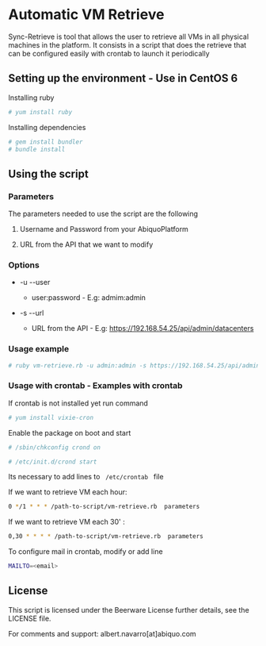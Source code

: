 # Automatic VM Retrieve


Sync-Retrieve is tool that allows the user to retrieve all VMs in all physical machines in the platform. It consists in a script that does the retrieve that can be configured easily with crontab to launch it periodically


## Setting up the environment - Use in CentOS 6

Installing ruby

```bash
# yum install ruby
```

Installing dependencies

```bash
# gem install bundler
# bundle install
```


## Using the script


### Parameters

The parameters needed to use the script are the following


1. Username and Password from your AbiquoPlatform 
		  
2. URL from the API that we want to modify
  
  
### Options


* -u  --user	
  * user:password - E.g: admim:admin	    

* -s  --url
  * URL from the API -  E.g: https://192.168.54.25/api/admin/datacenters




### Usage example

```bash
# ruby vm-retrieve.rb -u admin:admin -s https://192.168.54.25/api/admin/datacenters
```

### Usage with crontab - Examples with crontab

If crontab is not installed yet run command

```bash
# yum install vixie-cron
```
Enable the package on boot and start

```bash
# /sbin/chkconfig crond on

# /etc/init.d/crond start
```

Its necessary to add lines to <code> /etc/crontab </code> file 

If we want to retrieve VM each hour: 

```bash
0 */1 * * * /path-to-script/vm-retrieve.rb  parameters
```

If we want to retrieve VM each 30' : 

```bash
0,30 * * * * /path-to-script/vm-retrieve.rb  parameters
```
To configure mail in crontab, modify or add line

```bash
MAILTO=<email>
```


## License

This script is licensed under the Beerware License further details, see the LICENSE file.

  For comments and support: albert.navarro[at]abiquo.com

      